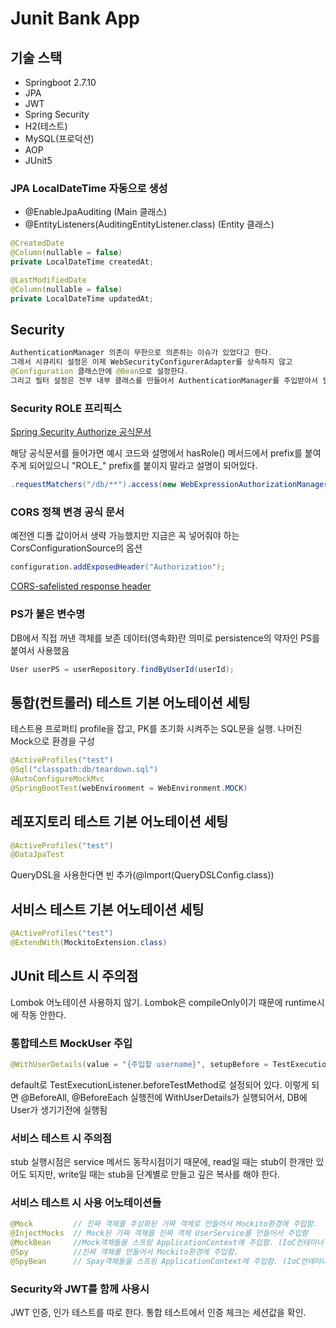 # Junit Bank App

## 기술 스택
- Springboot 2.7.10
- JPA
- JWT
- Spring Security
- H2(테스트)
- MySQL(프로덕션)
- AOP
- JUnit5



### JPA LocalDateTime 자동으로 생성
- @EnableJpaAuditing (Main 클래스)
- @EntityListeners(AuditingEntityListener.class) (Entity 클래스)
```java
@CreatedDate
@Column(nullable = false)
private LocalDateTime createdAt;

@LastModifiedDate
@Column(nullable = false)
private LocalDateTime updatedAt;
```

## Security
```java
AuthenticationManager 의존이 무한으로 의존하는 이슈가 있었다고 한다.
그래서 시큐리티 설정은 이제 WebSecurityConfigurerAdapter를 상속하지 않고 
@Configuration 클래스안에 @Bean으로 설정한다.
그리고 필터 설정은 전부 내부 클래스를 만들어서 AuthenticationManager를 주입받아서 필터를 설정한다.
```

### Security ROLE 프리픽스
[Spring Security Authorize 공식문서](https://docs.spring.io/spring-security/reference/servlet/authorization/authorize-http-requests.html)

해당 공식문서를 들어가면 예시 코드와 설명에서 hasRole() 메서드에서 prefix를 붙여주게 되어있으니 "ROLE_" prefix를 붙이지 말라고 설명이 되어있다.
```java
.requestMatchers("/db/**").access(new WebExpressionAuthorizationManager("hasRole('ADMIN') and hasRole('DBA')"))
```

### CORS 정책 변경 공식 문서
예전엔 디폴 값이어서 생략 가능했지만 지금은 꼭 넣어줘야 하는 CorsConfigurationSource의 옵션
```java
configuration.addExposedHeader("Authorization");
```
[CORS-safelisted response header](https://developer.mozilla.org/en-US/docs/Glossary/CORS-safelisted_response_header)


### PS가 붙은 변수명
DB에서 직접 꺼낸 객체를 보존 데이터(영속화)란 의미로 persistence의 약자인 PS를 붙여서 사용했음
```java
User userPS = userRepository.findByUserId(userId);
```

## 통합(컨트롤러) 테스트 기본 어노테이션 세팅
테스트용 프로퍼티 profile을 잡고, PK를 초기화 시켜주는 SQL문을 실행. 나머진 Mock으로 환경을 구성
```java
@ActiveProfiles("test")
@Sql("classpath:db/teardown.sql")
@AutoConfigureMockMvc
@SpringBootTest(webEnvironment = WebEnvironment.MOCK)
```

## 레포지토리 테스트 기본 어노테이션 세팅
```java
@ActiveProfiles("test")
@DataJpaTest
```
QueryDSL을 사용한다면 빈 추가(@Import(QueryDSLConfig.class))

## 서비스 테스트 기본 어노테이션 세팅
```java
@ActiveProfiles("test")
@ExtendWith(MockitoExtension.class)
```

## JUnit 테스트 시 주의점
Lombok 어노테이션 사용하지 않기. Lombok은 compileOnly이기 때문에 runtime시에 작동 안한다.

### 통합테스트 MockUser 주입
```java
@WithUserDetails(value = "{주입할 username}", setupBefore = TestExecutionEvent.TEST_EXECUTION)
```
default로 TestExecutionListener.beforeTestMethod로 설정되어 있다. 이렇게 되면
@BeforeAll, @BeforeEach 실행전에 WithUserDetails가 실행되어서, DB에 User가 생기기전에 실행됨

### 서비스 테스트 시 주의점
stub 실행시점은 service 메서드 동작시점이기 때문에, read일 때는 stub이 한개만 있어도 되지만, write일 때는 stub을 단계별로 만들고 깊은 복사를 해야 한다.

### 서비스 테스트 시 사용 어노테이션들
```java
@Mock         // 진짜 객체를 추상화된 가짜 객체로 만들어서 Mockito환경에 주입함.
@InjectMocks  // Mock된 가짜 객체를 진짜 객체 UserService를 만들어서 주입함 
@MockBean     //Mock객체들을 스프링 ApplicationContext에 주입함. (IoC컨테이너 주입)
@Spy          //진짜 객체를 만들어서 Mockito환경에 주입함.
@SpyBean      // Spay객체들을 스프링 ApplicationContext에 주입함. (IoC컨테이너 주입)
```

### Security와 JWT를 함께 사용시
JWT 인증, 인가 테스트를 따로 한다.
통합 테스트에서 인증 체크는 세션값을 확인.